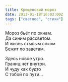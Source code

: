 ```yaml
---
title: Крещенский мороз
date: 2013-01-18T16:03:00Z
tags: ["светлое", "стихи"]
---
```


Мороз бьёт по окнам.  
Да синим рассветом.  
И жизнь стылым соком  
Бежит по заветам.  

Здесь новое утро.  
Границ нет внутри.  
И чуду как будто  
С тобой по пути…  
